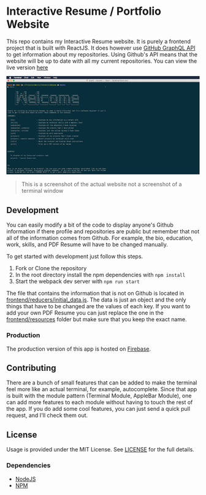 # Interactive Resume / Portfolio Website
This repo contains my Interactive Resume website. It is purely a frontend project that is built with ReactJS. It does however use [GitHub GraphQL API](https://developer.github.com/v4/) to get information about my repositories. Using Github's API means that the website will be up to date with all my current repositories. You can view the live version [here](https://phaze1d.github.io/Interactive-Resume/)

<img src="./readme_imgs/screen.png"/>


> This is a screenshot of the actual website not a screenshot of a terminal window


## Development
You can easily modify a bit of the code to display anyone's Github information if there profile and repositories are public but remember that not all of the information comes from Github. For example, the bio, education, work, skills, and PDF Resume will have to be changed manually.

To get started with development just follow this steps.

1. Fork or Clone the repository
2. In the root directory install the npm dependencies with `npm install`
3. Start the webpack dev server with `npm run start`

The file that contains the information that is not on Github is located in [frontend/reducers/initial_data.js](frontend/reducers/initial_data.js). The data is just an object and the only things that have to be changed are the values of each key. If you want to add your own PDF Resume you can just replace the one in the [frontend/resources](frontend/resources) folder but make sure that you keep the exact name.

### Production
The production version of this app is hosted on [Firebase](https://firebase.google.com/).

## Contributing
There are a bunch of small features that can be added to make the terminal feel more like an actual terminal, for example, autocomplete. Since that app is built with the module pattern (Terminal Module, AppleBar Module), one can add more features to each module without having to touch the rest of the app. If you do add some cool features, you can just send a quick pull request, and I'll check them out.

## License
Usage is provided under the MIT License. See [LICENSE](LICENSE) for the full details.


### Dependencies
* [NodeJS](https://nodejs.org/en/)
* [NPM](https://www.npmjs.com/)

